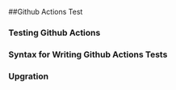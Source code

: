 ##Github Actions Test
### Testing Github Actions
### Syntax for Writing Github Actions Tests
### Upgration
